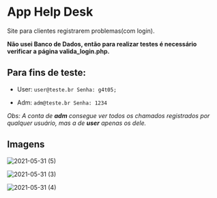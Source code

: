 # App Help Desk
 Site para clientes registrarem problemas(com login).


**Não usei Banco de Dados, então para realizar testes é necessário verificar a página valida_login.php.**

## Para fins de teste:

- User: `user@teste.br Senha: g4t05;`

- Adm: `adm@teste.br Senha: 1234`

_Obs: A conta de **adm** consegue ver todos os chamados registrados por qualquer usuário, mas a de **user** apenas os dele._


## Imagens

![2021-05-31 (5)](https://user-images.githubusercontent.com/81660822/120210204-e656b800-c205-11eb-9cdd-11532f27b6c6.png)

![2021-05-31 (3)](https://user-images.githubusercontent.com/81660822/120210293-00909600-c206-11eb-84d7-42ef1cb798d0.png)

![2021-05-31 (4)](https://user-images.githubusercontent.com/81660822/120210333-0c7c5800-c206-11eb-8596-84a07e0c3c0a.png)

